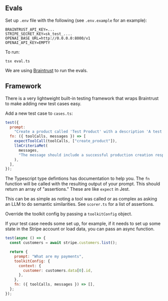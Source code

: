 ## Evals

Set up `.env` file with the following (see `.env.example` for an example):

```
BRAINTRUST_API_KEY=...
STRIPE_SECRET_KEY=sk_test_....
OPENAI_BASE_URL=http://0.0.0.0:8000/v1
OPENAI_API_KEY=EMPTY
```

To run:

```
tsx eval.ts
```

We are using [Braintrust](https://www.braintrust.dev/) to run the evals.

## Framework

There is a very lightweight built-in testing framework that wraps Braintrust to make adding new test cases easy.

Add a new test case to `cases.ts`:

```javascript
test({
  prompt:
    "Create a product called 'Test Product' with a description 'A test product for evaluation'",
  fn: ({ toolCalls, messages }) => [
    expectToolCall(toolCalls, ["create_product"]),
    llmCriteriaMet(
      messages,
      "The message should include a successful production creation response"
    ),
  ],
});
```

The Typescript type defintions has documentation to help you. The `fn` function
will be called with the resulting output of your prompt. This should return an array of "assertions." These are like `expect` in Jest.

This can be as simple as noting a tool was called or as complex as asking an LLM to do semantic similarities. See `scorer.ts` for a list of assertions.

Override the toolkit config by passing a `toolkitConfig` object.

If your test case needs some set up, for example, if it needs to set up some state in the Stripe account or load data, you can pass an async function.

```javascript
test(async () => {
  const customers = await stripe.customers.list();

  return {
    prompt: "What are my payments",
    toolkitConfig: {
      context: {
        customer: customers.data[0].id,
      },
    },
    fn: ({ toolCalls, messages }) => [],
  };
});
```
